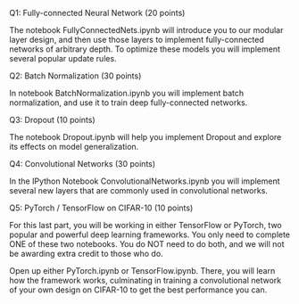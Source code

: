 Q1: Fully-connected Neural Network (20 points)

The notebook FullyConnectedNets.ipynb will introduce you to our modular layer design, and then use those layers to implement fully-connected networks of arbitrary depth. To optimize these models you will implement several popular update rules.

Q2: Batch Normalization (30 points)

In notebook BatchNormalization.ipynb you will implement batch normalization, and use it to train deep fully-connected networks.

Q3: Dropout (10 points)

The notebook Dropout.ipynb will help you implement Dropout and explore its effects on model generalization.

Q4: Convolutional Networks (30 points)

In the IPython Notebook ConvolutionalNetworks.ipynb you will implement several new layers that are commonly used in convolutional networks.

Q5: PyTorch / TensorFlow on CIFAR-10 (10 points)

For this last part, you will be working in either TensorFlow or PyTorch, two popular and powerful deep learning frameworks. You only need to complete ONE of these two notebooks. You do NOT need to do both, and we will not be awarding extra credit to those who do.

Open up either PyTorch.ipynb or TensorFlow.ipynb. There, you will learn how the framework works, culminating in training a convolutional network of your own design on CIFAR-10 to get the best performance you can.
